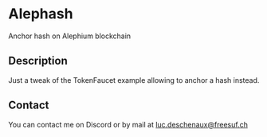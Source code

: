 # Alephash
Anchor hash on Alephium blockchain

## Description
Just a tweak of the TokenFaucet example allowing to anchor a hash instead.

## Contact
You can contact me on Discord or by mail at luc.deschenaux@freesuf.ch
